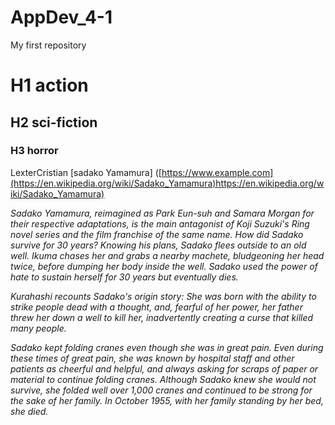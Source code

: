 # AppDev_4-1
My first repository
# H1 action
## H2 sci-fiction
### H3 horror
LexterCristian
[sadako Yamamura]
([https://www.example.com](https://en.wikipedia.org/wiki/Sadako_Yamamura)https://en.wikipedia.org/wiki/Sadako_Yamamura)

*Sadako Yamamura, reimagined as Park Eun-suh and Samara Morgan for their respective adaptations, is the main antagonist of Koji Suzuki's Ring novel series and the film franchise of the same name.*
*How did Sadako survive for 30 years?
Knowing his plans, Sadako flees outside to an old well. Ikuma chases her and grabs a nearby machete, bludgeoning her head twice, before dumping her body inside the well. Sadako used the power of hate to sustain herself for 30 years but eventually dies.*

*Kurahashi recounts Sadako's origin story: She was born with the ability to strike people dead with a thought, and, fearful of her power, her father threw her down a well to kill her, inadvertently creating a curse that killed many people.*

*Sadako kept folding cranes even though she was in great pain. Even during these times of great pain, she was known by hospital staff and other patients as cheerful and helpful, and always asking for scraps of paper or material to continue folding cranes. Although Sadako knew she would not survive, she folded well over 1,000 cranes and continued to be strong for the sake of her family. In October 1955, with her family standing by her bed, she died.*
